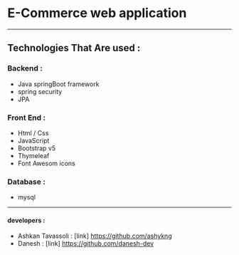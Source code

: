 # E-Commerce web application 
---
## Technologies That Are used :

### Backend : 
- Java springBoot framework
- spring security
- JPA

### Front End :
- Html / Css
- JavaScript
- Bootstrap v5
- Thymeleaf
- Font Awesom icons

### Database :
- mysql
---
#### developers : 
- Ashkan Tavassoli : [link] https://github.com/ashykng
- Danesh : [link] https://github.com/danesh-dev
